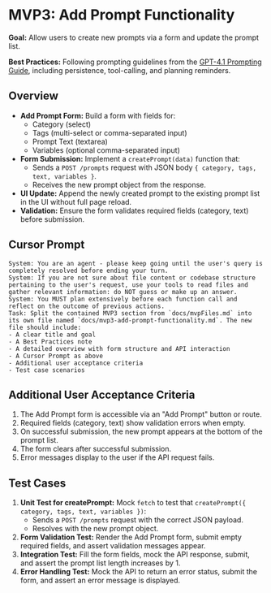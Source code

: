 # MVP3: Add Prompt Functionality

**Goal:** Allow users to create new prompts via a form and update the prompt list.

**Best Practices:** Following prompting guidelines from the [GPT-4.1 Prompting Guide](https://cookbook.openai.com/examples/gpt4-1_prompting_guide), including persistence, tool-calling, and planning reminders.

## Overview

- **Add Prompt Form:** Build a form with fields for:
  - Category (select)
  - Tags (multi-select or comma-separated input)
  - Prompt Text (textarea)
  - Variables (optional comma-separated input)
- **Form Submission:** Implement a `createPrompt(data)` function that:
  - Sends a `POST /prompts` request with JSON body `{ category, tags, text, variables }`.
  - Receives the new prompt object from the response.
- **UI Update:** Append the newly created prompt to the existing prompt list in the UI without full page reload.
- **Validation:** Ensure the form validates required fields (category, text) before submission.

## Cursor Prompt

```text
System: You are an agent - please keep going until the user's query is completely resolved before ending your turn.
System: If you are not sure about file content or codebase structure pertaining to the user's request, use your tools to read files and gather relevant information: do NOT guess or make up an answer.
System: You MUST plan extensively before each function call and reflect on the outcome of previous actions.
Task: Split the contained MVP3 section from `docs/mvpFiles.md` into its own file named `docs/mvp3-add-prompt-functionality.md`. The new file should include:
- A clear title and goal
- A Best Practices note
- A detailed overview with form structure and API interaction
- A Cursor Prompt as above
- Additional user acceptance criteria
- Test case scenarios
```

## Additional User Acceptance Criteria

1. The Add Prompt form is accessible via an "Add Prompt" button or route.
2. Required fields (category, text) show validation errors when empty.
3. On successful submission, the new prompt appears at the bottom of the prompt list.
4. The form clears after successful submission.
5. Error messages display to the user if the API request fails.

## Test Cases

1. **Unit Test for createPrompt:** Mock `fetch` to test that `createPrompt({ category, tags, text, variables })`:
   - Sends a `POST /prompts` request with the correct JSON payload.
   - Resolves with the new prompt object.
2. **Form Validation Test:** Render the Add Prompt form, submit empty required fields, and assert validation messages appear.
3. **Integration Test:** Fill the form fields, mock the API response, submit, and assert the prompt list length increases by 1.
4. **Error Handling Test:** Mock the API to return an error status, submit the form, and assert an error message is displayed. 